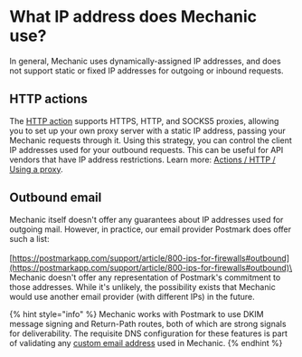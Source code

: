 # What IP address does Mechanic use?

In general, Mechanic uses dynamically-assigned IP addresses, and does not support static or fixed IP addresses for outgoing or inbound requests.

## HTTP actions

The [HTTP action](../core/actions/http.md) supports HTTPS, HTTP, and SOCKS5 proxies, allowing you to set up your own proxy server with a static IP address, passing your Mechanic requests through it. Using this strategy, you can control the client IP addresses used for your outbound requests. This can be useful for API vendors that have IP address restrictions. Learn more: [Actions / HTTP / Using a proxy](../core/actions/http.md#using-a-proxy).

## Outbound email

Mechanic itself doesn't offer any guarantees about IP addresses used for outgoing mail. However, in practice, our email provider Postmark does offer such a list:\
​\
​[https://postmarkapp.com/support/article/800-ips-for-firewalls#outbound](https://postmarkapp.com/support/article/800-ips-for-firewalls#outbound)\
​\
Mechanic doesn't offer any representation of Postmark's commitment to those addresses. While it's unlikely, the possibility exists that Mechanic would use another email provider (with different IPs) in the future.

{% hint style="info" %}
Mechanic works with Postmark to use DKIM message signing and Return-Path routes, both of which are strong signals for deliverability. The requisite DNS configuration for these features is part of validating any [custom email address](../platform/email/custom-email-domain.md) used in Mechanic.
{% endhint %}
